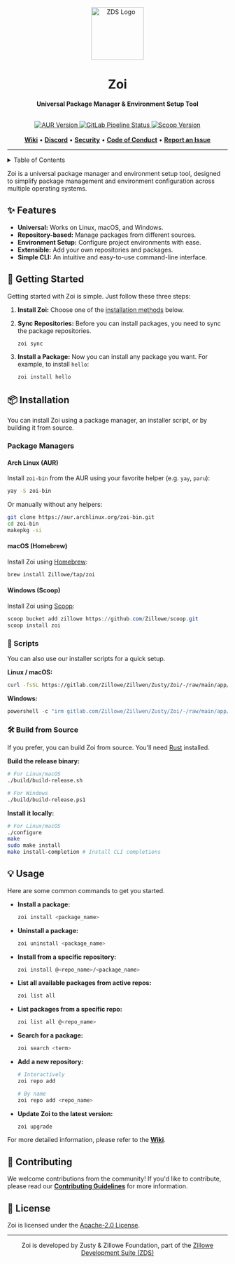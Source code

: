 <div align="center">
    <img width="120" height="120" hspace="10" alt="ZDS Logo" src="https://gitlab.com/Zillowe/Zillwen/Zusty/ZDS/-/raw/main/img/zds.png"/>
    <h1>Zoi</h1>
    <p><strong>Universal Package Manager & Environment Setup Tool</strong></p>
</div>

<br/>

<div align="center">
  <a href="https://aur.archlinux.org/packages/zoi-bin">
    <img alt="AUR Version" src="https://img.shields.io/aur/version/zoi-bin?style=flat&logo=archlinux&logoColor=%23ffff&label=AUR&labelColor=5452f1&color=282696"/>
  </a>
  <a href="https://gitlab.com/Zillowe/Zillwen/Zusty/Zoi/-/pipelines">
    <img alt="GitLab Pipeline Status" src="https://img.shields.io/gitlab/pipeline-status/Zillowe%2FZillwen%2FZusty%2FZoi?style=flat&logo=gitlab&logoColor=%23fff&label=Pipeline&labelColor=%235452f1&color=%23282696"/>
  </a>
  <a href="https://github.com/Zillowe/scoop">
    <img alt="Scoop Version" src="https://img.shields.io/scoop/v/zoi?bucket=https%3A%2F%2Fgithub.com%2FZillowe%2Fscoop&style=flat&logo=data%3Aimage%2Fsvg%2Bxml%3Bbase64%2CPCFET0NUWVBFIHN2ZyBQVUJMSUMgIi0vL1czQy8vRFREIFNWRyAxLjEvL0VOIiAiaHR0cDovL3d3dy53My5vcmcvR3JhcGhpY3MvU1ZHLzEuMS9EVEQvc3ZnMTEuZHRkIj4NCjwhLS0gVXBsb2FkZWQgdG86IFNWRyBSZXBvLCB3d3cuc3ZncmVwby5jb20sIFRyYW5zZm9ybWVkIGJ5OiBTVkcgUmVwbyBNaXhlciBUb29scyAtLT4KPHN2ZyB3aWR0aD0iODAwcHgiIGhlaWdodD0iODAwcHgiIHZpZXdCb3g9IjAgMCAyNCAyNCIgeG1sbnM9Imh0dHA6Ly93d3cudzMub3JnLzIwMDAvc3ZnIiBmaWxsPSIjZmZmZmZmIj4KDTxnIGlkPSJTVkdSZXBvX2JnQ2FycmllciIgc3Ryb2tlLXdpZHRoPSIwIi8%2BCg08ZyBpZD0iU1ZHUmVwb190cmFjZXJDYXJyaWVyIiBzdHJva2UtbGluZWNhcD0icm91bmQiIHN0cm9rZS1saW5lam9pbj0icm91bmQiLz4KDTxnIGlkPSJTVkdSZXBvX2ljb25DYXJyaWVyIj4gPHRpdGxlPm1pY3Jvc29mdDwvdGl0bGU%2BIDxyZWN0IHdpZHRoPSIyNCIgaGVpZ2h0PSIyNCIgZmlsbD0ibm9uZSIvPiA8cGF0aCBkPSJNMiwzaDl2OUgyVjNtOSwxOUgyVjEzaDl2OU0yMSwzdjlIMTJWM2g5bTAsMTlIMTJWMTNoOVoiLz4gPC9nPgoNPC9zdmc%2B&logoColor=%23ffff&label=Scoop&labelColor=%235452f1&color=%23282696"/>
  </a>
</div>

<br/>

<div align="center">
  <a href="https://gitlab.com/Zillowe/Zillwen/Zusty/Zoi/-/wikis/home"><strong>Wiki</strong></a> • 
  <a href="https://discord.gg/P4R7yaA3hf"><strong>Discord</strong></a> • 
  <a href="./SECURITY.md"><strong>Security</strong></a> • 
  <a href="./CODE_OF_CONDUCT.md"><strong>Code of Conduct</strong></a> • 
  <a href="https://gitlab.com/Zillowe/Zillwen/Zusty/Zoi/-/issues"><strong>Report an Issue</strong></a> 
</div>

<hr/>

<details>
<summary>Table of Contents</summary>

- [Features](#-features)
- [Getting Started](#-getting-started)
- [Installation](#-installation)
  - [Package Managers](#package-managers)
    - [Arch Linux (AUR)](#arch-linux-aur)
    - [macOS (Homebrew)](#macos-homebrew)
    - [Windows (Scoop)](#windows-scoop)
  - [Scripts](#-scripts)
  - [Build from Source](#%EF%B8%8F-build-from-source)
- [Usage](#-usage)
- [Contributing](#-contributing)
- [License](#-license)
  
</details>

Zoi is a universal package manager and environment setup tool, designed to simplify package management and environment configuration across multiple operating systems.

## ✨ Features

- **Universal:** Works on Linux, macOS, and Windows.
- **Repository-based:** Manage packages from different sources.
- **Environment Setup:** Configure project environments with ease.
- **Extensible:** Add your own repositories and packages.
- **Simple CLI:** An intuitive and easy-to-use command-line interface.

## 🚀 Getting Started

Getting started with Zoi is simple. Just follow these three steps:

1.  **Install Zoi:**
    Choose one of the [installation methods](#-installation) below.

2.  **Sync Repositories:**
    Before you can install packages, you need to sync the package repositories.
    ```sh
    zoi sync
    ```

3.  **Install a Package:**
    Now you can install any package you want. For example, to install `hello`:
    ```sh
    zoi install hello
    ```

## 📦 Installation

You can install Zoi using a package manager, an installer script, or by building it from source.

### Package Managers

#### Arch Linux (AUR)
Install `zoi-bin` from the AUR using your favorite helper (e.g. `yay`, `paru`):
```sh
yay -S zoi-bin
```

Or manually without any helpers:
```sh
git clone https://aur.archlinux.org/zoi-bin.git
cd zoi-bin
makepkg -si
```

#### macOS (Homebrew)
Install Zoi using [Homebrew](https://brew.sh):
```sh
brew install Zillowe/tap/zoi
```

#### Windows (Scoop)
Install Zoi using [Scoop](https://scoop.sh):
```powershell
scoop bucket add zillowe https://github.com/Zillowe/scoop.git
scoop install zoi
```

### 📜 Scripts

You can also use our installer scripts for a quick setup.

**Linux / macOS:**
```sh
curl -fsSL https://gitlab.com/Zillowe/Zillwen/Zusty/Zoi/-/raw/main/app/install.sh | bash
```

**Windows:**
```powershell
powershell -c "irm gitlab.com/Zillowe/Zillwen/Zusty/Zoi/-/raw/main/app/install.ps1|iex"
```

### 🛠️ Build from Source

If you prefer, you can build Zoi from source. You'll need [Rust](https://www.rust-lang.org) installed.

**Build the release binary:**
```sh
# For Linux/macOS
./build/build-release.sh

# For Windows
./build/build-release.ps1
```

**Install it locally:**
```sh
# For Linux/macOS
./configure
make
sudo make install
make install-completion # Install CLI completions
```

## 💡 Usage

Here are some common commands to get you started.

- **Install a package:**
  ```sh
  zoi install <package_name>
  ```

- **Uninstall a package:**
  ```sh
  zoi uninstall <package_name>
  ```

- **Install from a specific repository:**
  ```sh
  zoi install @<repo_name>/<package_name>
  ```

- **List all available packages from active repos:**
  ```sh
  zoi list all
  ```

- **List packages from a specific repo:**
  ```sh
  zoi list all @<repo_name>
  ```

- **Search for a package:**
  ```sh
  zoi search <term>
  ```

- **Add a new repository:**
  ```sh
  # Interactively
  zoi repo add
  
  # By name
  zoi repo add <repo_name>
  ```

- **Update Zoi to the latest version:**
  ```sh
  zoi upgrade
  ```

For more detailed information, please refer to the [**Wiki**](https://gitlab.com/Zillowe/Zillwen/Zusty/Zoi/-/wikis/home).

## 🤝 Contributing

We welcome contributions from the community! If you'd like to contribute, please read our [**Contributing Guidelines**](./CONTRIBUTING.md) for more information.

## 📜 License

Zoi is licensed under the [Apache-2.0 License](./LICENSE).

<hr/>

<div align="center">
  <p>Zoi is developed by Zusty & Zillowe Foundation, part of the <a href="https://gitlab.com/Zillowe/Zillwen/Zusty/ZDS">Zillowe Development Suite (ZDS)</a></p>
</div>
